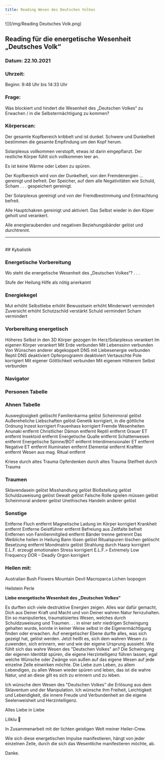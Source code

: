 ```yaml
---
title: Reading Wesen des Deutschen Volkes
---
```

<style>
img {
  width:600px;
  max-width: 99%
}
</style>

 ![](/img/Reading Deutsches Volk.png)



## Reading für die energetische Wesenheit „Deutsches Volk“

### Datum: 22.10.2021

### Uhrzeit:     
Beginn:       9:48 Uhr       bis   14:33 Uhr

### Frage:
Was blockiert und hindert die Wesenheit des „Deutschen Volkes“ zu Erwachen / in die Selbstermächtigung zu kommen?



### Körperscan:

Der gesamte Kopfbereich kribbelt und ist dunkel. Schwere und Dunkelheit bestimmen die gesamte Empfindung um den Kopf herum.

Solarplexus vollkommen verstopft, etwas ist darin eingepflanzt. Der restliche Körper fühlt sich vollkommen leer an.

Es ist keine Wärme oder Leben zu spüren.

Der Kopfbereich wird von der Dunkelheit, von den Fremdenergien … gereinigt und befreit. Der Speicher, auf dem alle Negativitäten wie Schuld, Scham . . . gespeichert gereinigt.

Der Solarplexus gereinigt und von der Fremdbestimmung und Entmachtung befreit.

Alle Hauptchakren gereinigt und aktiviert. Das Selbst wieder in den Köper geholt und verankert.

Alle energieraubenden und negativen Beziehungsbänder gelöst und durchtrennt.

---
<br>
## Kybalistik


### Energetische Vorbereitung

Wo steht die energetische Wesenheit des „Deutschen Volkes“? . . .

Stufe der Heilung
Hilfe als nötig anerkannt

### Energiekegel
Mut erhöht
Selbstliebe erhöht
Bewusstsein erhöht
Minderwert vermindert
Zuversicht erhöht
Schutzschild verstärkt
Schuld vermindert
Scham vermindert


### Vorbereitung energetisch
Höheres Selbst in den 3D Körper gezogen
Im Herz/Solarplexus verankert
Im eigenen Körper verankert
Mit Erde verbunden
Mit Lebenssinn verbunden
Von Wünschen anderer abgekoppelt
DNS mit Liebesenergie verbunden
Reptil DNS deaktiviert
Opferprogramm deaktiviert
Vertauschte Pole korrigiert
Mit eigener Göttlichkeit verbunden
Mit eigenem Höherem Selbst verbunden


### Navigator

### Personen Tabelle

### Ahnen Tabelle
Ausweglosigkeit gelöscht
Familienkarma gelöst
Scheinmoral gelöst
Außereheliche Liebschaften gelöst
Genetik korrigiert, in die göttliche Ordnung
Inzest korrigiert
Frauenhass korrigiert
Fremde Wesenheiten
Anunaki			entfernt
Christlicher Dämon		entfernt
Reptil				entfernt
Grauer ET			entfernt
Insektoid 			entfernt
Energetische Qualle 		entfernt
Schattenwesen		entfernt
Energetische Spinne/BOT	entfernt
Interdimensionaler ET            entfernt
Negative ET			entfernt
Illuminaten			entfernt
Elemental			entfernt
Krafttier			entfernt
Wesen aus mag. Ritual	entfernt


Kriese durch altes Trauma
Opferdenken durch altes Trauma
Steifheit durch Trauma


### Traumen
Sklavendasein			gelöst
Misshandlung			gelöst
Bloßstellung			gelöst
Schuldzuweisung		gelöst
Gewalt				gelöst
Falsche Rolle spielen
müssen			gelöst
Scheinmoral anderer		gelöst
Unethisches Handeln
anderer			gelöst

### Sonstige
Entferne Fluch			entfernt
Magnetische Ladung im Körper	korrigiert
Krankheit entfernt
Entferne Geistführer			entfernt
Befreiung aus Zeitfalte		befreit
Entfernen von Familienmitglied  	entfernt
Bänder trenne				getrennt
Das Weibliche heilen			in Heilung
Bann lösen				gelöst
Ritualspuren löschen			gelöscht
Besetzung				entfernt
Mondmatrix				gelöst
Strahlung durch Haarp		korrigiert
E.L.F. erzeugt emotionalen Stress	korrigiert
E.L.F.= Extremely Low Frequency
DOR – Deadly Orgon 			korrigiert


### Heilen mit:

Australian Bush Flowers
Mountain Devil
Macroparca
Lichen
Isopogon

Heilstein
Perle


**Liebe energetische Wesenheit des „Deutschen Volkes“**

Es durften sich viele destruktive Energien zeigen. Alles war dafür gemacht, Dich aus Deiner Kraft und Macht und von Deiner wahren Natur fernzuhalten. Ein so manipuliertes, traumatisiertes Wesen, welches durch Schuldzuweisung und Traumen. . . in einer sehr niedrigen Schwingung gehalten wurde, konnte in keiner Weise selbst in die Eigenermächtigung finden oder erwachen.
Auf energetischer Ebene durfte alles, was sich gezeigt hat, gelöst werden. Jetzt heißt es, sich dem wahren Wesen zu zuwenden, sich erinnern, wer und wie der eigene Ursprung aussieht. Wie fühlt sich das wahre Wesen des "Deutschen Volkes" an? Die Schwingung der eigenen Identität spüren, die eigene Herzintelligenz führen lassen, egal welche Wünsche oder Zwänge von außen auf das eigene Wesen auf jede einzelne Zelle einwirken möchte. Die Liebe zum Leben, zu allem Lebendigen, zu allen Wesen wieder spüren und leben, das ist die wahre Natur, und an diese gilt es sich zu erinnern und zu leben.

Ich wünsche dem Wesen des "Deutschen Volkes" die Erlösung aus dem Sklaventum und der Manipulation. Ich wünsche ihm Freiheit, Leichtigkeit und Lebendigkeit, die innere Freude und Verbundenheit an die eigene Seelenweisheit und Herzintelligenz.


Alles Liebe in Liebe

Liliklu  🦋

In Zusammenarbeit mit der lichten geistigen Welt meiner Heiler-Crew.

Wie sich diese energetischen Impulse manifestieren, hängt von jeder einzelnen Zelle, durch die sich das Wesentliche manifestieren möchte, ab.

Danke.
